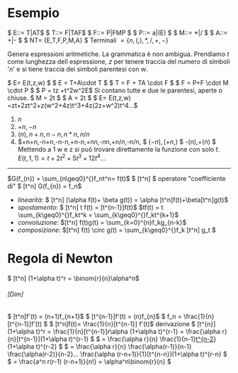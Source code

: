 # Esempio
$ E::= T|AT$
$ T::= F|TAF$
$ F::= P|FMP $
$ P::= a|(E) $
$ M::= *|/ $
$ A::= +|- $
$ NT= \{E,T,F,P,M,A\} $
Terminali $= \{n,(,),*,/,+,-\}$

Genera espressioni aritmetiche. La grammatica è non ambigua.
Prendiamo $t$ come lunghezza dell espressione, $z$ per tenere traccia del numero di simboli '$n$' e si tiene traccia dei simboli parentesi con $w$.

$ E= E(t,z,w) $
$ E = T+A\cdot T $
$ T = F + TA \cdot F $
$ F = P+F \cdot M \cdot P $
$ P = tz +t^2w^2E$
Si contano tutte e due le parentesi, aperte o chiuse.
$ M = 2t $
$ A = 2t $
$ E= E(t,z,w) =zt+2zt^2+z(w^2+4z)t^3+4z(2z+w^2)t^4...$

1. $n$
2. $+n,-n$
3. $(n),n+n,n-n,n*n,n/n$
4. $+n+n,-n+n,-n-n,+n-n,+n*n,-n*n,+n/n,-n/n, $
   $(-n),(+n,)$
   $ -(n),+(n) $
Mettendo a 1 w e z si può trovare direttamente la funzione con solo $t$.
$E(t,1,1) = t+2t^2+5t^3+12t^4...$
---
$G(f_{n}) =  \sum_{n\geq0}^{}f_nt^n= f(t)$
$ [t^n] $ operatore "coefficiente di"
$ [t^n]  G(f_{n}) = f_n$
+ *linearità*: $ [t^n] (\alpha f(t)+ \beta g(t)) = \alpha [t^n]f(t)+\beta[t^n]g(t)$
+ *spostamento*: $ [t^n] t f(t) = [t^{n-1}]f(t)$
  $tf(t) = t  \sum_{k\geq0}^{}f_kt^k = \sum_{k\geq0}^{}f_kt^{k+1}$
+ *convoluzione*: $[t^n] f(t)g(t) =  \sum_{k=0}^{n}f_kg_{n-k}$
+ *composizione*: $[t^n] f(t) \circ g(t) =  \sum_{k\geq0}^{}f_k [t^n] g_t $

# Regola di Newton
$ [t^n] (1+\alpha t)^r =  \binom{r}{n}\alpha^n$
###### [Dim]
$ [t^n]f'(t) = (n+1)f_{n+1}$
$ [t^{n-1}]f'(t) = (n)f_{n}$
$ f_n =  \frac{1}{n}[t^{n-1}]f'(t) $
$ [t^n]f(t)=  \frac{1}{n}[t^{n-1}] f'(t)$ derivazione
$ [t^{n}](1+\alpha t)^r =  \frac{1}{n}[t^{n-1}]r\alpha (1+\alpha t)^{r-1} =  \frac{\alpha r}{n}[t^{n-1}](1+\alpha t)^{r-1}   $
$ =  \frac{\alpha r}{n} \frac{1}{n-1}[t^{n-2}](r-1)(1+\alpha t)^{r-2}   $
$ =  \frac{\alpha r}{n} \frac{\alpha(r-1)}{n-1} \frac{\alpha(r-2)}{n-2}... \frac{\alpha (r-n+1)}{1}[t^{n-n}](1+\alpha t)^{r-n}   $
$ =  \frac{a^n r(r-1) (r-n+1)}{n!} = \alpha^n\binom{r}{n} $
